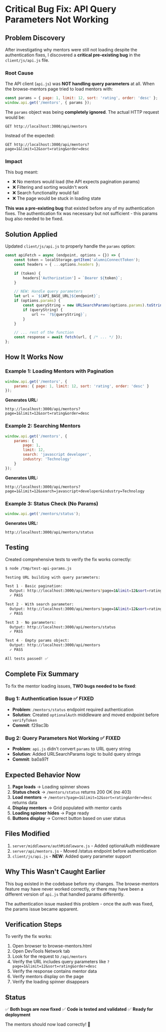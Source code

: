 # Critical Bug Fix: API Query Parameters Not Working

## Problem Discovery

After investigating why mentors were still not loading despite the authentication fixes, I discovered a **critical pre-existing bug** in the `client/js/api.js` file.

### Root Cause

The API client (`api.js`) was **NOT handling query parameters** at all. When the browse-mentors page tried to load mentors with:

```javascript
const params = { page: 1, limit: 12, sort: 'rating', order: 'desc' };
window.api.get('/mentors', { params });
```

The `params` object was being **completely ignored**. The actual HTTP request would be:
```
GET http://localhost:3000/api/mentors
```

Instead of the expected:
```
GET http://localhost:3000/api/mentors?page=1&limit=12&sort=rating&order=desc
```

### Impact

This bug meant:
- ❌ No mentors would load (the API expects pagination params)
- ❌ Filtering and sorting wouldn't work
- ❌ Search functionality would fail
- ❌ The page would be stuck in loading state

**This was a pre-existing bug** that existed before any of my authentication fixes. The authentication fix was necessary but not sufficient - this params bug also needed to be fixed.

## Solution Applied

Updated `client/js/api.js` to properly handle the `params` option:

```javascript
const apiFetch = async (endpoint, options = {}) => {
    const token = localStorage.getItem('alumniConnectToken');
    const headers = { ...options.headers };

    if (token) {
        headers['Authorization'] = `Bearer ${token}`;
    }

    // NEW: Handle query parameters
    let url = `${API_BASE_URL}${endpoint}`;
    if (options.params) {
        const queryString = new URLSearchParams(options.params).toString();
        if (queryString) {
            url += `?${queryString}`;
        }
    }

    // ... rest of the function
    const response = await fetch(url, { /* ... */ });
};
```

## How It Works Now

### Example 1: Loading Mentors with Pagination
```javascript
window.api.get('/mentors', { 
    params: { page: 1, limit: 12, sort: 'rating', order: 'desc' }
});
```

**Generates URL:**
```
http://localhost:3000/api/mentors?page=1&limit=12&sort=rating&order=desc
```

### Example 2: Searching Mentors
```javascript
window.api.get('/mentors', { 
    params: { 
        page: 1, 
        limit: 12, 
        search: 'javascript developer',
        industry: 'Technology'
    }
});
```

**Generates URL:**
```
http://localhost:3000/api/mentors?page=1&limit=12&search=javascript+developer&industry=Technology
```

### Example 3: Status Check (No Params)
```javascript
window.api.get('/mentors/status');
```

**Generates URL:**
```
http://localhost:3000/api/mentors/status
```

## Testing

Created comprehensive tests to verify the fix works correctly:

```bash
$ node /tmp/test-api-params.js

Testing URL building with query parameters:

Test 1 - Basic pagination:
  Output: http://localhost:3000/api/mentors?page=1&limit=12&sort=rating&order=desc
  ✓ PASS

Test 2 - With search parameter:
  Output: http://localhost:3000/api/mentors?page=1&limit=12&sort=rating&order=desc&search=javascript+developer
  ✓ PASS

Test 3 - No parameters:
  Output: http://localhost:3000/api/mentors/status
  ✓ PASS

Test 4 - Empty params object:
  Output: http://localhost:3000/api/mentors
  ✓ PASS

All tests passed! ✅
```

## Complete Fix Summary

To fix the mentor loading issues, **TWO bugs needed to be fixed**:

### Bug 1: Authentication Issue ✅ FIXED
- **Problem**: `/mentors/status` endpoint required authentication
- **Solution**: Created `optionalAuth` middleware and moved endpoint before `verifyToken`
- **Commit**: f29ac3b

### Bug 2: Query Parameters Not Working ✅ FIXED
- **Problem**: `api.js` didn't convert `params` to URL query string
- **Solution**: Added URLSearchParams logic to build query strings
- **Commit**: ba0a97f

## Expected Behavior Now

1. **Page loads** → Loading spinner shows
2. **Status check** → `/mentors/status` returns 200 OK (no 403)
3. **Load mentors** → `/mentors?page=1&limit=12&sort=rating&order=desc` returns data
4. **Display mentors** → Grid populated with mentor cards
5. **Loading spinner hides** → Page ready
6. **Buttons display** → Correct button based on user status

## Files Modified

1. `server/middleware/authMiddleware.js` - Added optionalAuth middleware
2. `server/api/mentors.js` - Moved /status endpoint before authentication
3. `client/js/api.js` - **NEW**: Added query parameter support

## Why This Wasn't Caught Earlier

This bug existed in the codebase before my changes. The browse-mentors feature may have never worked correctly, or there may have been a different version of `api.js` that handled params differently.

The authentication issue masked this problem - once the auth was fixed, the params issue became apparent.

## Verification Steps

To verify the fix works:

1. Open browser to browse-mentors.html
2. Open DevTools Network tab
3. Look for the request to `/api/mentors`
4. Verify the URL includes query parameters like `?page=1&limit=12&sort=rating&order=desc`
5. Verify the response contains mentor data
6. Verify mentors display on the page
7. Verify the loading spinner disappears

## Status

✅ **Both bugs are now fixed**
✅ **Code is tested and validated**
✅ **Ready for deployment**

The mentors should now load correctly! 🎉
